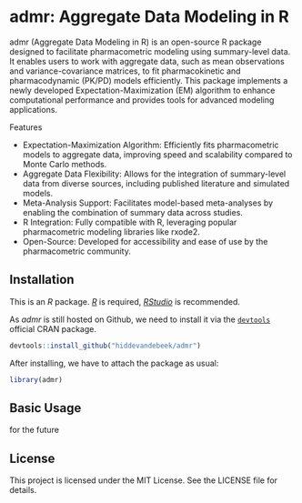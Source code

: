 # admr: Aggregate Data Modeling in R

admr (Aggregate Data Modeling in R) is an open-source R package designed to facilitate pharmacometric modeling using summary-level data. 
It enables users to work with aggregate data, such as mean observations and variance-covariance matrices, to fit pharmacokinetic and pharmacodynamic (PK/PD) models efficiently. 
This package implements a newly developed Expectation-Maximization (EM) algorithm to enhance computational performance and provides tools for advanced modeling applications.

Features
- Expectation-Maximization Algorithm: Efficiently fits pharmacometric models to aggregate data, improving speed and scalability compared to Monte Carlo methods.
- Aggregate Data Flexibility: Allows for the integration of summary-level data from diverse sources, including published literature and simulated models.
- Meta-Analysis Support: Facilitates model-based meta-analyses by enabling the combination of summary data across studies.
- R Integration: Fully compatible with R, leveraging popular pharmacometric modeling libraries like rxode2.
- Open-Source: Developed for accessibility and ease of use by the pharmacometric community.

## Installation

This is an *R* package. [*R*](https://www.r-project.org/) is required,
[*RStudio*](https://www.rstudio.com/) is recommended.

As *admr* is still hosted on Github, we need to install it via 
the [`devtools`](https://devtools.r-lib.org/) official CRAN package.

```r
devtools::install_github("hiddevandebeek/admr")
```
After installing, we have to attach the package as usual:

```r
library(admr)
```

## Basic Usage
for the future

## License
This project is licensed under the MIT License. See the LICENSE file for details.
